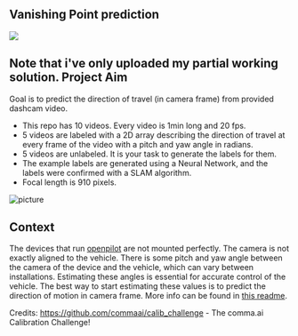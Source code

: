 Vanishing Point prediction
------
![](https://i.imgur.com/TXgpgeB.gif)

Note that i've only uploaded my partial working solution.
Project Aim
------

Goal is to predict the direction of travel (in camera frame) from provided dashcam video.

- This repo has 10 videos. Every video is 1min long and 20 fps.
- 5 videos are labeled with a 2D array describing the direction of travel at every frame of the video
  with a pitch and yaw angle in radians.
- 5 videos are unlabeled. It is your task to generate the labels for them.
- The example labels are generated using a Neural Network, and the labels were confirmed with a SLAM algorithm.
- Focal length is 910 pixels.



![picture](https://user-images.githubusercontent.com/6804392/116619874-e78a8180-a8f5-11eb-93e3-c9c852726db8.png)

Context
------
The devices that run [openpilot](https://github.com/commaai/openpilot/) are not mounted perfectly. The camera
is not exactly aligned to the vehicle. There is some pitch and yaw angle between the camera of the device and
the vehicle, which can vary between installations. Estimating these angles is essential for accurate control
of the vehicle. The best way to start estimating these values is to predict the direction of motion in camera
frame. More info  can be found in [this readme](https://github.com/commaai/openpilot/tree/master/common/transformations).


Credits:
https://github.com/commaai/calib_challenge - The comma.ai Calibration Challenge!
